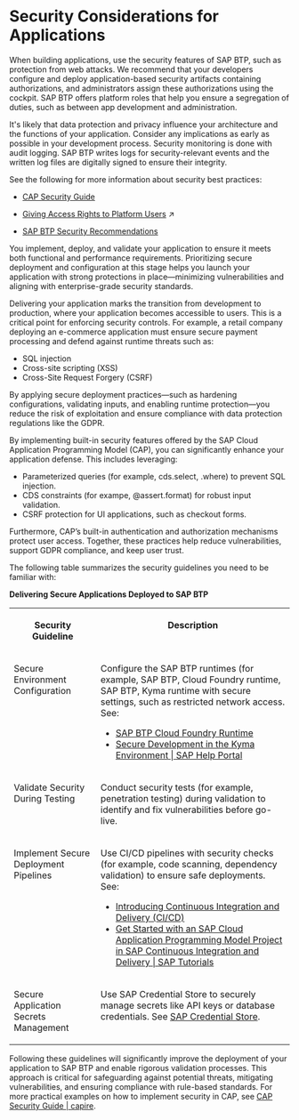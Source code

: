 <!-- loioa73f6fff77634faab60241c7ea719f90 -->

# Security Considerations for Applications

When building applications, use the security features of SAP BTP, such as protection from web attacks. We recommend that your developers configure and deploy application-based security artifacts containing authorizations, and administrators assign these authorizations using the cockpit. SAP BTP offers platform roles that help you ensure a segregation of duties, such as between app development and administration.

It's likely that data protection and privacy influence your architecture and the functions of your application. Consider any implications as early as possible in your development process. Security monitoring is done with audit logging. SAP BTP writes logs for security-relevant events and the written log files are digitally signed to ensure their integrity.

See the following for more information about security best practices:

-   [CAP Security Guide](https://cap.cloud.sap/docs/guides/security/)

-   [Giving Access Rights to Platform Users](https://help.sap.com/viewer/df50977d8bfa4c9a8a063ddb37113c43/Validation/en-US/a03d08e4038b46d480c410395593bbd2.html "If you've set up a staged development environment using different subaccounts or spaces, such as for development, testing, and production, grant the Cloud Development Team access to development subaccounts and environments. Only grant the Platform Engineering Team or Center of Expertise (CoE) access to the testing and production subaccounts or environments.") :arrow_upper_right:

-   [SAP BTP Security Recommendations](https://help.sap.com/docs/btp/sap-btp-security-recommendations-c8a9bb59fe624f0981efa0eff2497d7d/sap-btp-security-recommendations?version=Cloud)


You implement, deploy, and validate your application to ensure it meets both functional and performance requirements. Prioritizing secure deployment and configuration at this stage helps you launch your application with strong protections in place—minimizing vulnerabilities and aligning with enterprise-grade security standards.

Delivering your application marks the transition from development to production, where your application becomes accessible to users. This is a critical point for enforcing security controls. For example, a retail company deploying an e-commerce application must ensure secure payment processing and defend against runtime threats such as:

-   SQL injection
-   Cross-site scripting \(XSS\)
-   Cross-Site Request Forgery \(CSRF\)

By applying secure deployment practices—such as hardening configurations, validating inputs, and enabling runtime protection—you reduce the risk of exploitation and ensure compliance with data protection regulations like the GDPR.

By implementing built-in security features offered by the SAP Cloud Application Programming Model \(CAP\), you can significantly enhance your application defense. This includes leveraging:

-   Parameterized queries \(for example, cds.select, .where\) to prevent SQL injection.
-   CDS constraints \(for exampe, @assert.format\) for robust input validation.
-   CSRF protection for UI applications, such as checkout forms.

Furthermore, CAP’s built-in authentication and authorization mechanisms protect user access. Together, these practices help reduce vulnerabilities, support GDPR compliance, and keep user trust.

The following table summarizes the security guidelines you need to be familiar with:

**Delivering Secure Applications Deployed to SAP BTP**


<table>
<tr>
<th valign="top">

Security Guideline

</th>
<th valign="top">

Description

</th>
</tr>
<tr>
<td valign="top">

Secure Environment Configuration

</td>
<td valign="top">

Configure the SAP BTP runtimes \(for example, SAP BTP, Cloud Foundry runtime, SAP BTP, Kyma runtime with secure settings, such as restricted network access. See:

-   [SAP BTP Cloud Foundry Runtime](https://help.sap.com/docs/cf-runtime/cloud-foundry-runtime/security?version=Cloud)
-   [Secure Development in the Kyma Environment | SAP Help Portal](https://help.sap.com/docs/btp/sap-business-technology-platform/secure-development-in-kyma-environment?version=Cloud)



</td>
</tr>
<tr>
<td valign="top">

Validate Security During Testing

</td>
<td valign="top">

Conduct security tests \(for example, penetration testing\) during validation to identify and fix vulnerabilities before go-live.

</td>
</tr>
<tr>
<td valign="top">

Implement Secure Deployment Pipelines

</td>
<td valign="top">

Use CI/CD pipelines with security checks \(for example, code scanning, dependency validation\) to ensure safe deployments. See:

-   [Introducing Continuous Integration and Delivery \(CI/CD\)](introducing-continuous-integration-and-delivery-ci-cd-8ee5353.md)
-   [Get Started with an SAP Cloud Application Programming Model Project in SAP Continuous Integration and Delivery | SAP Tutorials](https://developers.sap.com/tutorials/cicd-start-cap.html)



</td>
</tr>
<tr>
<td valign="top">

Secure Application Secrets Management

</td>
<td valign="top">

Use SAP Credential Store to securely manage secrets like API keys or database credentials. See [SAP Credential Store](https://help.sap.com/docs/credential-store/sap-credential-store/sap-credential-store?version=Cloud&locale=en-US).

</td>
</tr>
</table>

Following these guidelines will significantly improve the deployment of your application to SAP BTP and enable rigorous validation processes. This approach is critical for safeguarding against potential threats, mitigating vulnerabilities, and ensuring compliance with rule-based standards. For more practical examples on how to implement security in CAP, see [CAP Security Guide | capire](https://cap.cloud.sap/docs/guides/security/).

